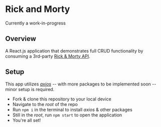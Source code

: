 # Rick and Morty

Currently a work-in-progress

## Overview
A React.js application that demonstrates full CRUD functionality by consuming a 3rd-party [Rick & Morty API](https://rickandmortyapi.com/documentation/).

## Setup
This app utilizes [_axios_](https://www.npmjs.com/package/axios) -- with more packages to be implemented soon -- minor setup is required.
- Fork & clone this repository to your local device
- Navigate to the *root* of the repo
- Run `npm i` in the terminal to install _axios_ & other packages
- Still in the *root*, run `npm start` to open the application
- You're all set!